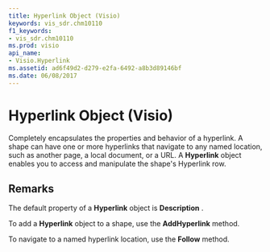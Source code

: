 ```yaml
---
title: Hyperlink Object (Visio)
keywords: vis_sdr.chm10110
f1_keywords:
- vis_sdr.chm10110
ms.prod: visio
api_name:
- Visio.Hyperlink
ms.assetid: ad6f49d2-d279-e2fa-6492-a8b3d89146bf
ms.date: 06/08/2017
---
```



# Hyperlink Object (Visio)

Completely encapsulates the properties and behavior of a hyperlink. A shape can have one or more hyperlinks that navigate to any named location, such as another page, a local document, or a URL. A  **Hyperlink** object enables you to access and manipulate the shape's Hyperlink row.


## Remarks

The default property of a  **Hyperlink** object is **Description** .

To add a  **Hyperlink** object to a shape, use the **AddHyperlink** method.

To navigate to a named hyperlink location, use the  **Follow** method.


